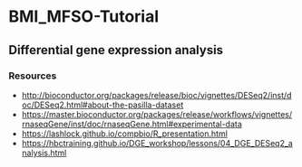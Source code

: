 # BMI_MFSO-Tutorial

## Differential gene expression analysis
### Resources
* http://bioconductor.org/packages/release/bioc/vignettes/DESeq2/inst/doc/DESeq2.html#about-the-pasilla-dataset
* https://master.bioconductor.org/packages/release/workflows/vignettes/rnaseqGene/inst/doc/rnaseqGene.html#experimental-data
* https://lashlock.github.io/compbio/R_presentation.html
* https://hbctraining.github.io/DGE_workshop/lessons/04_DGE_DESeq2_analysis.html

